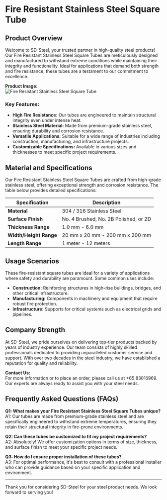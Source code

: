 # Fire Resistant Stainless Steel Square Tube

## Product Overview

Welcome to SD-Steel, your trusted partner in high-quality steel products! Our Fire Resistant Stainless Steel Square Tubes are meticulously designed and manufactured to withstand extreme conditions while maintaining their integrity and functionality. Ideal for applications that demand both strength and fire resistance, these tubes are a testament to our commitment to excellence.

**Product Image:**  
![Fire Resistant Stainless Steel Square Tube](https://github.com/user-attachments/assets/2567258e-e124-4816-932d-1809bd27ef0b)

### Key Features:
- **High Fire Resistance:** Our tubes are engineered to maintain structural integrity even under intense heat.
- **Stainless Steel Material:** Made from premium-grade stainless steel, ensuring durability and corrosion resistance.
- **Versatile Applications:** Suitable for a wide range of industries including construction, manufacturing, and infrastructure projects.
- **Customizable Specifications:** Available in various sizes and thicknesses to meet specific project requirements.

## Material and Specifications

Our Fire Resistant Stainless Steel Square Tubes are crafted from high-grade stainless steel, offering exceptional strength and corrosion resistance. The table below provides detailed specifications:

| Specification | Description |
|---------------|-------------|
| **Material**  | 304 / 316 Stainless Steel |
| **Surface Finish** | No. 4 Brushed, No. 2B Polished, or 2D |
| **Thickness Range** | 1.0 mm - 6.0 mm |
| **Width/Height Range** | 20 mm x 20 mm - 200 mm x 200 mm |
| **Length Range** | 1 meter - 12 meters |

## Usage Scenarios

These fire-resistant square tubes are ideal for a variety of applications where safety and durability are paramount. Some common uses include:

- **Construction:** Reinforcing structures in high-rise buildings, bridges, and other critical infrastructure.
- **Manufacturing:** Components in machinery and equipment that require robust fire protection.
- **Infrastructure:** Supports for critical systems such as electrical grids and pipelines.

## Company Strength

At SD-Steel, we pride ourselves on delivering top-tier products backed by years of industry experience. Our team consists of highly skilled professionals dedicated to providing unparalleled customer service and support. With over two decades in the steel industry, we have established a reputation for quality and reliability.

**Contact Us:**  
For more information or to place an order, please call us at +65 83016969. Our experts are always ready to assist you with your steel needs.

## Frequently Asked Questions (FAQs)

**Q1: What makes your Fire Resistant Stainless Steel Square Tubes unique?**  
A1: Our tubes are made from premium-grade stainless steel and are specifically engineered to withstand extreme temperatures, ensuring they retain their structural integrity in fire-prone environments.

**Q2: Can these tubes be customized to fit my project requirements?**  
A2: Absolutely! We offer customization options in terms of size, thickness, and surface finish to meet your specific project needs.

**Q3: How do I ensure proper installation of these tubes?**  
A3: For optimal performance, it's best to consult with a professional installer who can provide guidance based on your specific application and environment.

---

Thank you for considering SD-Steel for your steel product needs. We look forward to serving you!